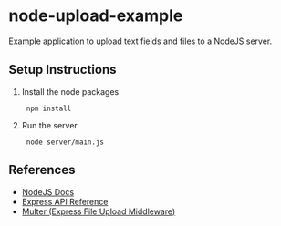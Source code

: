 # node-upload-example
Example application to upload text fields and files to a NodeJS server.
## Setup Instructions
1. Install the node packages

		npm install
2. Run the server

		node server/main.js
## References
- [NodeJS Docs](https://nodejs.org/en/docs/)
- [Express API Reference](https://expressjs.com/en/4x/api.html)
- [Multer (Express File Upload Middleware)](https://www.npmjs.com/package/multer)
